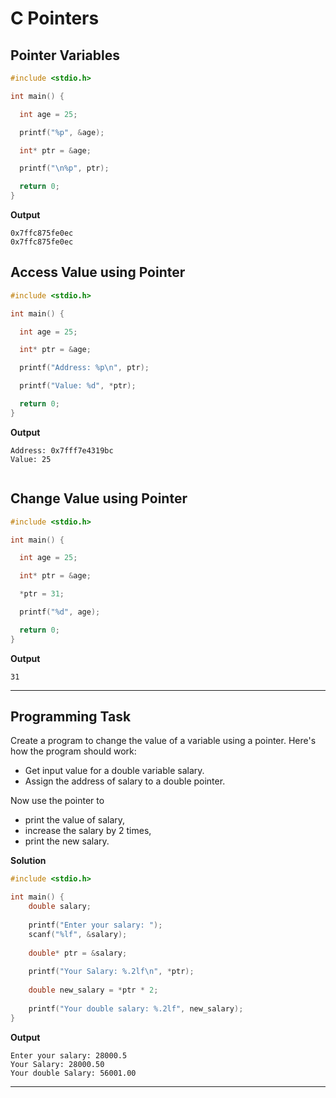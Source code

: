 # C Pointers

## Pointer Variables

```c
#include <stdio.h>

int main() {

  int age = 25;

  printf("%p", &age);

  int* ptr = &age;

  printf("\n%p", ptr);

  return 0;
}

```
**Output**
```
0x7ffc875fe0ec
0x7ffc875fe0ec
```

## Access Value using Pointer
```c
#include <stdio.h>

int main() {

  int age = 25;

  int* ptr = &age;

  printf("Address: %p\n", ptr); 

  printf("Value: %d", *ptr);

  return 0;
}

```
**Output**
```
Address: 0x7fff7e4319bc
Value: 25


```
## Change Value using Pointer

```c
#include <stdio.h>

int main() {

  int age = 25;

  int* ptr = &age;

  *ptr = 31;

  printf("%d", age);

  return 0;
}

```
**Output**
```
31
```
---

## Programming Task
Create a program to change the value of a variable using a pointer. Here's how the program should work:  
- Get input value for a double variable salary.
- Assign the address of salary to a double pointer. 

Now use the pointer to  
- print the value of salary,  
- increase the salary by 2 times,  
- print the new salary.

**Solution**
```c
#include <stdio.h>

int main() {
    double salary;
    
    printf("Enter your salary: ");
    scanf("%lf", &salary);
    
    double* ptr = &salary;
    
    printf("Your Salary: %.2lf\n", *ptr);
    
    double new_salary = *ptr * 2;
    
    printf("Your double salary: %.2lf", new_salary);
}
```

**Output**
```
Enter your salary: 28000.5
Your Salary: 28000.50
Your double Salary: 56001.00
```
---
